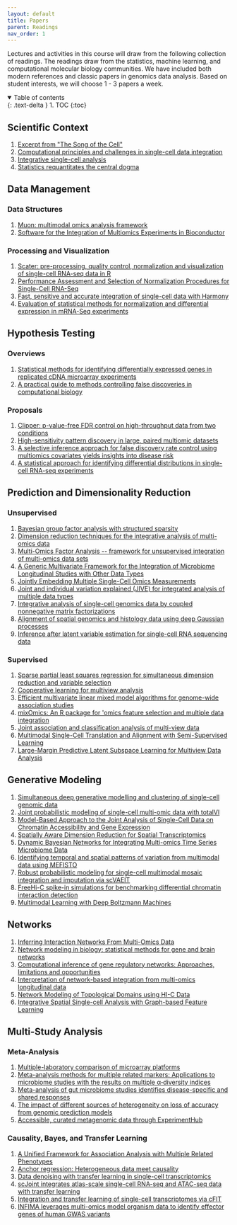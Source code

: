 ```yaml
---
layout: default
title: Papers
parent: Readings
nav_order: 1
---
```


Lectures and activities in this course will draw from the following collection
of readings. The readings draw from the statistics, machine learning, and
computational molecular biology communities. We have included both modern
references and classic papers in genomics data analysis.  Based on student
interests, we will choose 1 - 3 papers a week.

<details open markdown="block">
  <summary>
    Table of contents
  </summary>
  {: .text-delta }
1. TOC
{:toc}
</details>

## Scientific Context

1. [Excerpt from "The Song of the Cell"](https://news.harvard.edu/gazette/story/2022/11/excerpt-from-siddhartha-mukherjees-the-song-of-the-cell/)
1.	[Computational principles and challenges in single-cell data integration](https://doi.org/10.1038/s41587-021-00895-7)
1.	[Integrative single-cell analysis](https://doi.org/10.1038/s41576-019-0093-7)
1.	[Statistics requantitates the central dogma](https://www.science.org/doi/10.1126/science.aaa8332)

## Data Management

###	Data Structures

1.	[Muon: multimodal omics analysis framework](https://doi.org/10.1186/s13059-021-02577-8)
1.	[Software for the Integration of Multiomics Experiments in Bioconductor](http://cancerres.aacrjournals.org/lookup/doi/10.1158/0008-5472.CAN-17-0344)

### Processing and Visualization
1. [Scater: pre-processing, quality control, normalization and visualization of single-cell RNA-seq data in R](https://doi.org/10.1093/bioinformatics/btw777)
1. [Performance Assessment and Selection of Normalization Procedures for Single-Cell RNA-Seq](https://linkinghub.elsevier.com/retrieve/pii/S2405471219300808)
1. [Fast, sensitive and accurate integration of single-cell data with Harmony](https://doi.org/10.1038/s41592-019-0619-0)
1. [Evaluation of statistical methods for normalization and differential expression in mRNA-Seq experiments](https://doi.org/10.1186/1471-2105-11-94)

## Hypothesis Testing

### Overviews

1. [Statistical methods for identifying differentially expressed genes in replicated cDNA microarray experiments](https://www.jstor.org/stable/pdf/24307038.pdf)
1. [A practical guide to methods controlling false discoveries in computational biology](https://doi.org/10.1186/s13059-019-1716-1)

### Proposals

1.	[Clipper: p-value-free FDR control on high-throughput data from two conditions](https://doi.org/10.1186/s13059-021-02506-9)
1. [High-sensitivity pattern discovery in large, paired multiomic datasets](https://doi.org/10.1093/bioinformatics/btac232)
1.	[A selective inference approach for false discovery rate control using multiomics covariates yields insights into disease risk](https://www.pnas.org/content/117/26/15028)
1.	[A statistical approach for identifying differential distributions in single-cell RNA-seq experiments](https://doi.org/10.1186/s13059-016-1077-y)

## Prediction and Dimensionality Reduction

### Unsupervised

1.	[Bayesian group factor analysis with structured sparsity](https://jmlr.org/papers/v17/14-472.html)
1.	[Dimension reduction techniques for the integrative analysis of multi-omics data](https://academic.oup.com/bib/article-lookup/doi/10.1093/bib/bbv108)
1.	[Multi-Omics Factor Analysis -- framework for unsupervised integration of multi-omics data sets](https://doi.org/10.15252/msb.20178124)
1.	[A Generic Multivariate Framework for the Integration of Microbiome Longitudinal Studies with Other Data Types](https://www.frontiersin.org/article/10.3389/fgene.2019.00963)
1. [Jointly Embedding Multiple Single-Cell Omics Measurements](https://www.ncbi.nlm.nih.gov/pmc/articles/PMC8496402/#:~:text=10.4230/LIPIcs.WABI.2019.10)
1. [Joint and individual variation explained (JIVE) for integrated analysis of multiple data types](https://projecteuclid.org/journals/annals-of-applied-statistics/volume-7/issue-1/Joint-and-individual-variation-explained-JIVE-for-integrated-analysis-of/10.1214/12-AOAS597.full)
1. [Integrative analysis of single-cell genomics data by coupled nonnegative matrix factorizations](https://www.pnas.org/doi/10.1073/pnas.1805681115)
1.	[Alignment of spatial genomics and histology data using deep Gaussian processes](https://www.biorxiv.org/content/biorxiv/early/2022/01/11/2022.01.10.475692.full.pdf)
1.	[Inference after latent variable estimation for single-cell RNA sequencing data](https://doi.org/10.1093/biostatistics/kxac047)

###	Supervised

1.	[Sparse partial least squares regression for simultaneous dimension reduction and variable selection](https://onlinelibrary.wiley.com/doi/abs/10.1111/j.1467-9868.2009.00723.x)
1. [Cooperative learning for multiview analysis](https://www.pnas.org/doi/10.1073/pnas.2202113119)
1. [Efficient multivariate linear mixed model algorithms for genome-wide association studies](https://doi.org/10.1038/nmeth.2848)
1. [mixOmics: An R package for 'omics feature selection and multiple data integration](https://doi.org/10.1371/journal.pcbi.1005752)
1. [Joint association and classification analysis of multi-view data](https://arxiv.org/abs/1811.08511)
1. [Multimodal Single-Cell Translation and Alignment with Semi-Supervised Learning](https://www.liebertpub.com/doi/pdf/10.1089/cmb.2022.0264)
1.	[Large-Margin Predictive Latent Subspace Learning for Multiview Data Analysis](http://ieeexplore.ieee.org/document/6332444/)

## Generative Modeling

1.	[Simultaneous deep generative modelling and clustering of single-cell genomic data](https://www.nature.com/articles/s42256-021-00333-y)
1. [Joint probabilistic modeling of single-cell multi-omic data with totalVI](http://www.nature.com/articles/s41592-020-01050-x)
5.	[Model-Based Approach to the Joint Analysis of Single-Cell Data on Chromatin Accessibility and Gene Expression](https://projecteuclid.org/journals/statistical-science/volume-35/issue-1/Model-Based-Approach-to-the-Joint-Analysis-of-Single-Cell/10.1214/19-STS714.full)
2.	[Spatially Aware Dimension Reduction for Spatial Transcriptomics](https://doi.org/10.1038/s41467-022-34879-1)
3.	[Dynamic Bayesian Networks for Integrating Multi-omics Time Series Microbiome Data](https://journals.asm.org/doi/10.1128/mSystems.01105-20)
4.	[Identifying temporal and spatial patterns of variation from multimodal data using MEFISTO](https://www.nature.com/articles/s41592-021-01343-9)
6.	[Robust probabilistic modeling for single-cell multimodal mosaic integration and imputation via scVAEIT](https://doi.org/10.1073/pnas.2214414119)
1. [FreeHi-C spike-in simulations for benchmarking differential chromatin interaction detection](https://www.sciencedirect.com/science/article/pii/S1046202320300852)
1. [Multimodal Learning with Deep Boltzmann Machines](https://proceedings.neurips.cc/paper/2012/hash/af21d0c97db2e27e13572cbf59eb343d-Abstract.html)

## Networks

1.	[Inferring Interaction Networks From Multi-Omics Data](https://www.frontiersin.org/articles/10.3389/fgene.2019.00535)
2.	[Network modeling in biology: statistical methods for gene and brain networks](https://doi.org/10.1214/20-STS792)
3.	[Computational inference of gene regulatory networks: Approaches, limitations and opportunities](https://linkinghub.elsevier.com/retrieve/pii/S1874939916301882)
4.	[Interpretation of network-based integration from multi-omics longitudinal data](https://doi.org/10.1093/nar/gkab1200)
5.	[Network Modeling of Topological Domains using HI-C Data](https://doi.org/10.1214/19-AOAS1244)
6.	[Integrative Spatial Single-cell Analysis with Graph-based Feature Learning](https://doi.org/10.1101/2020.08.12.248971)

## Multi-Study Analysis

###	Meta-Analysis
1. [Multiple-laboratory comparison of microarray platforms](https://doi.org/10.1038/nmeth756)
1. [Meta-analysis methods for multiple related markers: Applications to microbiome studies with the results on multiple α‐diversity indices](https://onlinelibrary.wiley.com/doi/10.1002/sim.8940)
1. [Meta-analysis of gut microbiome studies identifies disease-specific and shared responses](https://doi.org/10.1038/s41467-017-01973-8)
1. [The impact of different sources of heterogeneity on loss of accuracy from genomic prediction models](https://academic.oup.com/biostatistics/article/21/2/253/5092386)
1. [Accessible, curated metagenomic data through ExperimentHub](https://doi.org/10.1038/nmeth.4468)

### Causality, Bayes, and Transfer Learning
1. [A Unified Framework for Association Analysis with Multiple Related Phenotypes](https://journals.plos.org/plosone/article?id=10.1371/journal.pone.0065245)
1. [Anchor regression: Heterogeneous data meet causality]( https://doi.org/10.1111/rssb.12398)
1. [Data denoising with transfer learning in single-cell transcriptomics](http://www.nature.com/articles/s41592-019-0537-1)
1. [scJoint integrates atlas-scale single-cell RNA-seq and ATAC-seq data with transfer learning](https://www.nature.com/articles/s41587-021-01161-6)
1. [Integration and transfer learning of single-cell transcriptomes via cFIT](https://pnas.org/doi/full/10.1073/pnas.2024383118)
1. [INFIMA leverages multi-omics model organism data to identify effector genes of human GWAS variants](https://doi.org/10.1186/s13059-021-02450-8)
